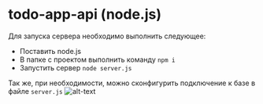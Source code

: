 # todo-app-api (node.js)
Для запуска сервера необходимо выполнить следующее:
- Поставить node.js
- В папке с проектом выполнить команду `npm i`
- Запустить сервер `node server.js`

Так же, при необходимости, можно сконфигурить подключение к базе в файле `server.js`
![alt-text](https://sun9-20.userapi.com/impg/gGQqyB9ZCWmZ6Ummx_OYejDciW4eETGfvFmknQ/zYNCMKrz2Vc.jpg?size=815x124&quality=96&sign=d4fdf1353da1eb986843b8827e2bfe13&type=album)

